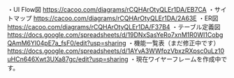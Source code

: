 ・UI Flow図
https://cacoo.com/diagrams/rCQHArOtyQLEr1DA/EB7CA
・サイトマップ
https://cacoo.com/diagrams/rCQHArOtyQLEr1DA/2A63E
・ER図
https://cacoo.com/diagrams/rCQHArOtyQLEr1DA/F37B4
・テーブル定義図
https://docs.google.com/spreadsheets/d/19DNxSasYeRo7xnM1R0WI1CobgQAmM6YI04pE7a_fsF0/edit?usp=sharing
・機能一覧表（まだ修正中です）
https://docs.google.com/spreadsheets/d/1AYvA3WWfpzVbxzRXpsc0uLz10uHCn646Xwt3UXa87gc/edit?usp=sharing
・現在ワイヤーフレームを作成中です。
